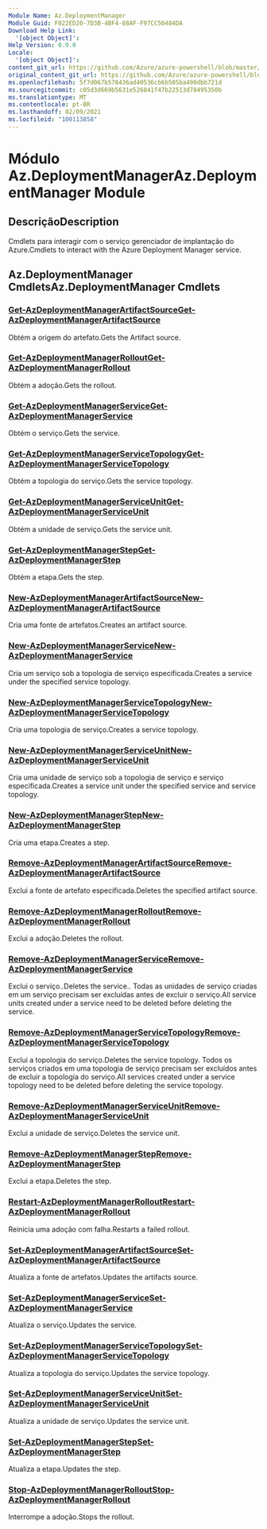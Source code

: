 ```yaml
---
Module Name: Az.DeploymentManager
Module Guid: F022ED20-7D3B-4BF4-88AF-F97CC50484DA
Download Help Link:
  '[object Object]': 
Help Version: 0.9.0
Locale:
  '[object Object]': 
content_git_url: https://github.com/Azure/azure-powershell/blob/master/src/DeploymentManager/DeploymentManager/help/Az.DeploymentManager.md
original_content_git_url: https://github.com/Azure/azure-powershell/blob/master/src/DeploymentManager/DeploymentManager/help/Az.DeploymentManager.md
ms.openlocfilehash: 5f7d067b578436ad40536cb6b505ba490dbb721d
ms.sourcegitcommit: c05d3d669b5631e526841f47b22513d78495350b
ms.translationtype: MT
ms.contentlocale: pt-BR
ms.lasthandoff: 02/09/2021
ms.locfileid: "100113858"
---
```

# <span data-ttu-id="2beac-101">Módulo Az.DeploymentManager</span><span class="sxs-lookup"><span data-stu-id="2beac-101">Az.DeploymentManager Module</span></span>
## <span data-ttu-id="2beac-102">Descrição</span><span class="sxs-lookup"><span data-stu-id="2beac-102">Description</span></span>
<span data-ttu-id="2beac-103">Cmdlets para interagir com o serviço gerenciador de implantação do Azure.</span><span class="sxs-lookup"><span data-stu-id="2beac-103">Cmdlets to interact with the Azure Deployment Manager service.</span></span>

## <span data-ttu-id="2beac-104">Az.DeploymentManager Cmdlets</span><span class="sxs-lookup"><span data-stu-id="2beac-104">Az.DeploymentManager Cmdlets</span></span>
### [<span data-ttu-id="2beac-105">Get-AzDeploymentManagerArtifactSource</span><span class="sxs-lookup"><span data-stu-id="2beac-105">Get-AzDeploymentManagerArtifactSource</span></span>](Get-AzDeploymentManagerArtifactSource.md)
<span data-ttu-id="2beac-106">Obtém a origem do artefato.</span><span class="sxs-lookup"><span data-stu-id="2beac-106">Gets the Artifact source.</span></span>

### [<span data-ttu-id="2beac-107">Get-AzDeploymentManagerRollout</span><span class="sxs-lookup"><span data-stu-id="2beac-107">Get-AzDeploymentManagerRollout</span></span>](Get-AzDeploymentManagerRollout.md)
<span data-ttu-id="2beac-108">Obtém a adoção.</span><span class="sxs-lookup"><span data-stu-id="2beac-108">Gets the rollout.</span></span>

### [<span data-ttu-id="2beac-109">Get-AzDeploymentManagerService</span><span class="sxs-lookup"><span data-stu-id="2beac-109">Get-AzDeploymentManagerService</span></span>](Get-AzDeploymentManagerService.md)
<span data-ttu-id="2beac-110">Obtém o serviço.</span><span class="sxs-lookup"><span data-stu-id="2beac-110">Gets the service.</span></span>

### [<span data-ttu-id="2beac-111">Get-AzDeploymentManagerServiceTopology</span><span class="sxs-lookup"><span data-stu-id="2beac-111">Get-AzDeploymentManagerServiceTopology</span></span>](Get-AzDeploymentManagerServiceTopology.md)
<span data-ttu-id="2beac-112">Obtém a topologia do serviço.</span><span class="sxs-lookup"><span data-stu-id="2beac-112">Gets the service topology.</span></span>

### [<span data-ttu-id="2beac-113">Get-AzDeploymentManagerServiceUnit</span><span class="sxs-lookup"><span data-stu-id="2beac-113">Get-AzDeploymentManagerServiceUnit</span></span>](Get-AzDeploymentManagerServiceUnit.md)
<span data-ttu-id="2beac-114">Obtém a unidade de serviço.</span><span class="sxs-lookup"><span data-stu-id="2beac-114">Gets the service unit.</span></span>

### [<span data-ttu-id="2beac-115">Get-AzDeploymentManagerStep</span><span class="sxs-lookup"><span data-stu-id="2beac-115">Get-AzDeploymentManagerStep</span></span>](Get-AzDeploymentManagerStep.md)
<span data-ttu-id="2beac-116">Obtém a etapa.</span><span class="sxs-lookup"><span data-stu-id="2beac-116">Gets the step.</span></span>

### [<span data-ttu-id="2beac-117">New-AzDeploymentManagerArtifactSource</span><span class="sxs-lookup"><span data-stu-id="2beac-117">New-AzDeploymentManagerArtifactSource</span></span>](New-AzDeploymentManagerArtifactSource.md)
<span data-ttu-id="2beac-118">Cria uma fonte de artefatos.</span><span class="sxs-lookup"><span data-stu-id="2beac-118">Creates an artifact source.</span></span>

### [<span data-ttu-id="2beac-119">New-AzDeploymentManagerService</span><span class="sxs-lookup"><span data-stu-id="2beac-119">New-AzDeploymentManagerService</span></span>](New-AzDeploymentManagerService.md)
<span data-ttu-id="2beac-120">Cria um serviço sob a topologia de serviço especificada.</span><span class="sxs-lookup"><span data-stu-id="2beac-120">Creates a service under the specified service topology.</span></span>

### [<span data-ttu-id="2beac-121">New-AzDeploymentManagerServiceTopology</span><span class="sxs-lookup"><span data-stu-id="2beac-121">New-AzDeploymentManagerServiceTopology</span></span>](New-AzDeploymentManagerServiceTopology.md)
<span data-ttu-id="2beac-122">Cria uma topologia de serviço.</span><span class="sxs-lookup"><span data-stu-id="2beac-122">Creates a service topology.</span></span>

### [<span data-ttu-id="2beac-123">New-AzDeploymentManagerServiceUnit</span><span class="sxs-lookup"><span data-stu-id="2beac-123">New-AzDeploymentManagerServiceUnit</span></span>](New-AzDeploymentManagerServiceUnit.md)
<span data-ttu-id="2beac-124">Cria uma unidade de serviço sob a topologia de serviço e serviço especificada.</span><span class="sxs-lookup"><span data-stu-id="2beac-124">Creates a service unit under the specified service and service topology.</span></span>

### [<span data-ttu-id="2beac-125">New-AzDeploymentManagerStep</span><span class="sxs-lookup"><span data-stu-id="2beac-125">New-AzDeploymentManagerStep</span></span>](New-AzDeploymentManagerStep.md)
<span data-ttu-id="2beac-126">Cria uma etapa.</span><span class="sxs-lookup"><span data-stu-id="2beac-126">Creates a step.</span></span>

### [<span data-ttu-id="2beac-127">Remove-AzDeploymentManagerArtifactSource</span><span class="sxs-lookup"><span data-stu-id="2beac-127">Remove-AzDeploymentManagerArtifactSource</span></span>](Remove-AzDeploymentManagerArtifactSource.md)
<span data-ttu-id="2beac-128">Exclui a fonte de artefato especificada.</span><span class="sxs-lookup"><span data-stu-id="2beac-128">Deletes the specified artifact source.</span></span>

### [<span data-ttu-id="2beac-129">Remove-AzDeploymentManagerRollout</span><span class="sxs-lookup"><span data-stu-id="2beac-129">Remove-AzDeploymentManagerRollout</span></span>](Remove-AzDeploymentManagerRollout.md)
<span data-ttu-id="2beac-130">Exclui a adoção.</span><span class="sxs-lookup"><span data-stu-id="2beac-130">Deletes the rollout.</span></span>

### [<span data-ttu-id="2beac-131">Remove-AzDeploymentManagerService</span><span class="sxs-lookup"><span data-stu-id="2beac-131">Remove-AzDeploymentManagerService</span></span>](Remove-AzDeploymentManagerService.md)
<span data-ttu-id="2beac-132">Exclui o serviço..</span><span class="sxs-lookup"><span data-stu-id="2beac-132">Deletes the service..</span></span> <span data-ttu-id="2beac-133">Todas as unidades de serviço criadas em um serviço precisam ser excluídas antes de excluir o serviço.</span><span class="sxs-lookup"><span data-stu-id="2beac-133">All service units created under a service need to be deleted before deleting the service.</span></span>

### [<span data-ttu-id="2beac-134">Remove-AzDeploymentManagerServiceTopology</span><span class="sxs-lookup"><span data-stu-id="2beac-134">Remove-AzDeploymentManagerServiceTopology</span></span>](Remove-AzDeploymentManagerServiceTopology.md)
<span data-ttu-id="2beac-135">Exclui a topologia do serviço.</span><span class="sxs-lookup"><span data-stu-id="2beac-135">Deletes the service topology.</span></span> <span data-ttu-id="2beac-136">Todos os serviços criados em uma topologia de serviço precisam ser excluídos antes de excluir a topologia do serviço.</span><span class="sxs-lookup"><span data-stu-id="2beac-136">All services created under a service topology need to be deleted before deleting the service topology.</span></span>

### [<span data-ttu-id="2beac-137">Remove-AzDeploymentManagerServiceUnit</span><span class="sxs-lookup"><span data-stu-id="2beac-137">Remove-AzDeploymentManagerServiceUnit</span></span>](Remove-AzDeploymentManagerServiceUnit.md)
<span data-ttu-id="2beac-138">Exclui a unidade de serviço.</span><span class="sxs-lookup"><span data-stu-id="2beac-138">Deletes the service unit.</span></span>

### [<span data-ttu-id="2beac-139">Remove-AzDeploymentManagerStep</span><span class="sxs-lookup"><span data-stu-id="2beac-139">Remove-AzDeploymentManagerStep</span></span>](Remove-AzDeploymentManagerStep.md)
<span data-ttu-id="2beac-140">Exclui a etapa.</span><span class="sxs-lookup"><span data-stu-id="2beac-140">Deletes the step.</span></span>

### [<span data-ttu-id="2beac-141">Restart-AzDeploymentManagerRollout</span><span class="sxs-lookup"><span data-stu-id="2beac-141">Restart-AzDeploymentManagerRollout</span></span>](Restart-AzDeploymentManagerRollout.md)
<span data-ttu-id="2beac-142">Reinicia uma adoção com falha.</span><span class="sxs-lookup"><span data-stu-id="2beac-142">Restarts a failed rollout.</span></span>

### [<span data-ttu-id="2beac-143">Set-AzDeploymentManagerArtifactSource</span><span class="sxs-lookup"><span data-stu-id="2beac-143">Set-AzDeploymentManagerArtifactSource</span></span>](Set-AzDeploymentManagerArtifactSource.md)
<span data-ttu-id="2beac-144">Atualiza a fonte de artefatos.</span><span class="sxs-lookup"><span data-stu-id="2beac-144">Updates the artifacts source.</span></span>

### [<span data-ttu-id="2beac-145">Set-AzDeploymentManagerService</span><span class="sxs-lookup"><span data-stu-id="2beac-145">Set-AzDeploymentManagerService</span></span>](Set-AzDeploymentManagerService.md)
<span data-ttu-id="2beac-146">Atualiza o serviço.</span><span class="sxs-lookup"><span data-stu-id="2beac-146">Updates the service.</span></span>

### [<span data-ttu-id="2beac-147">Set-AzDeploymentManagerServiceTopology</span><span class="sxs-lookup"><span data-stu-id="2beac-147">Set-AzDeploymentManagerServiceTopology</span></span>](Set-AzDeploymentManagerServiceTopology.md)
<span data-ttu-id="2beac-148">Atualiza a topologia do serviço.</span><span class="sxs-lookup"><span data-stu-id="2beac-148">Updates the service topology.</span></span>

### [<span data-ttu-id="2beac-149">Set-AzDeploymentManagerServiceUnit</span><span class="sxs-lookup"><span data-stu-id="2beac-149">Set-AzDeploymentManagerServiceUnit</span></span>](Set-AzDeploymentManagerServiceUnit.md)
<span data-ttu-id="2beac-150">Atualiza a unidade de serviço.</span><span class="sxs-lookup"><span data-stu-id="2beac-150">Updates the service unit.</span></span>

### [<span data-ttu-id="2beac-151">Set-AzDeploymentManagerStep</span><span class="sxs-lookup"><span data-stu-id="2beac-151">Set-AzDeploymentManagerStep</span></span>](Set-AzDeploymentManagerStep.md)
<span data-ttu-id="2beac-152">Atualiza a etapa.</span><span class="sxs-lookup"><span data-stu-id="2beac-152">Updates the step.</span></span>

### [<span data-ttu-id="2beac-153">Stop-AzDeploymentManagerRollout</span><span class="sxs-lookup"><span data-stu-id="2beac-153">Stop-AzDeploymentManagerRollout</span></span>](Stop-AzDeploymentManagerRollout.md)
<span data-ttu-id="2beac-154">Interrompe a adoção.</span><span class="sxs-lookup"><span data-stu-id="2beac-154">Stops the rollout.</span></span>

